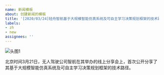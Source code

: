 ```yaml
---
name: 新闻模板
about: 创建新闻的模板
title: '[2020/03/24]轻舟智航基于大规模智能仿真系统及可自主学习决策规划框架的技术路径'
labels:
- zh
- new
assignees: ''
---
```


![头图1](https://user-images.githubusercontent.com/53006892/109417306-02c43800-79fe-11eb-87e5-3a7483abdb74.jpg)

北京时间3月21日，无人驾驶公司智航在其举办的线上分享会上，首次公开分享了其基于大规模智能仿真系统及可自主学习决策规划框架的技术路径。

